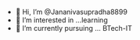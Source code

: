 - 👋 Hi, I’m @Jananivasupradha8899
- 👀 I’m interested in ...learning
- 🌱 I’m currently pursuing ... BTech-IT


<!---
Jananivasupradha8899/Jananivasupradha8899 is a ✨ special ✨ repository because its `README.md` (this file) appears on your GitHub profile.
You can click the Preview link to take a look at your changes.
--->
